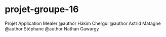 # projet-groupe-16
Projet Application Mealer
@author Hakim Chergui
@author Astrid Matagne
@author Stéphane
@author Nathan Gawargy
